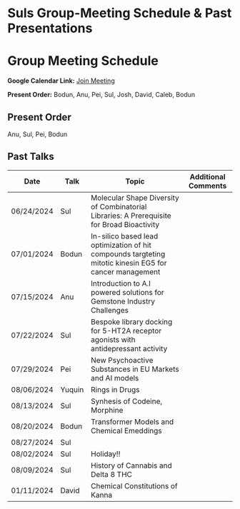 # Suls Group-Meeting Schedule & Past Presentations

# Group Meeting Schedule

**Google Calendar Link:** [Join Meeting](https://meet.google.com/biy-irfn-qzo)


**Present Order:** Bodun, Anu, Pei, Sul, Josh, David, Caleb, Bodun

## Present Order
Anu, Sul, Pei, Bodun 

## Past Talks

| Date       |   Talk     | Topic                                                                                                  | Additional Comments  |
|------------|------------|--------------------------------------------------------------------------------------------------------|----------------------|
| 06/24/2024 | Sul        | Molecular Shape Diversity of Combinatorial Libraries: A Prerequisite for Broad Bioactivity             |                      |
| 07/01/2024 | Bodun      | In-silico based lead optimization of hit compounds targteting mitotic kinesin EG5 for cancer management|                      |
| 07/15/2024 | Anu        | Introduction to A.I powered solutions for Gemstone Industry Challenges                                 |                      |
| 07/22/2024 | Sul        | Bespoke library docking for 5-HT2A receptor agonists with antidepressant activity                      |                      |
| 07/29/2024 | Pei        | New Psychoactive Substances in EU Markets and AI models                                                |                      |
| 08/06/2024 | Yuquin     | Rings in Drugs                                                                                         |                      |
| 08/13/2024 | Sul        | Synhesis of Codeine, Morphine                                                                          |                      |
| 08/20/2024 | Bodun      | Transformer Models and Chemical Emeddings                                                              |                      |
| 08/27/2024 | Sul        |                                                                                                        |                      |
| 08/02/2024 | Sul        | Holiday!!                                                                                              |                      |
| 08/09/2024 | Sul        | History of Cannabis and Delta 8 THC                                                                    |                      |
| 01/11/2024 | David      | Chemical Constitutions of Kanna                                                                        |                      |
 
